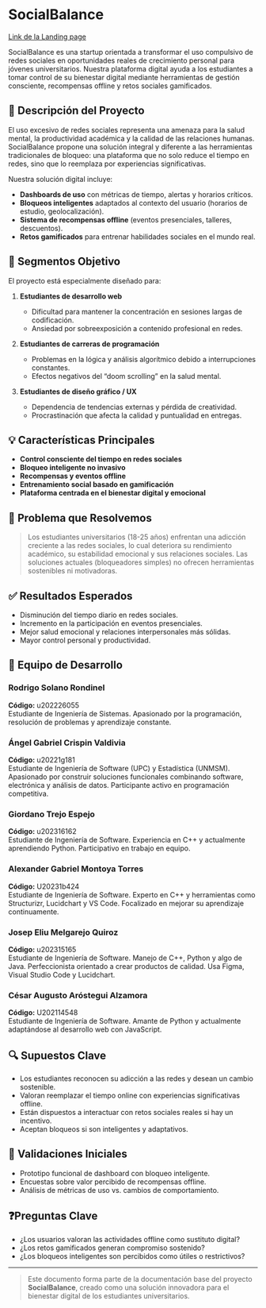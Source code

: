 # SocialBalance

[Link de la Landing page](https://grupo5-ihc.github.io/social-balance/) 

SocialBalance es una startup orientada a transformar el uso compulsivo de redes sociales en oportunidades reales de crecimiento personal para jóvenes universitarios. Nuestra plataforma digital ayuda a los estudiantes a tomar control de su bienestar digital mediante herramientas de gestión consciente, recompensas offline y retos sociales gamificados.

## 🚀 Descripción del Proyecto

El uso excesivo de redes sociales representa una amenaza para la salud mental, la productividad académica y la calidad de las relaciones humanas. SocialBalance propone una solución integral y diferente a las herramientas tradicionales de bloqueo: una plataforma que no solo reduce el tiempo en redes, sino que lo reemplaza por experiencias significativas.

Nuestra solución digital incluye:
- **Dashboards de uso** con métricas de tiempo, alertas y horarios críticos.
- **Bloqueos inteligentes** adaptados al contexto del usuario (horarios de estudio, geolocalización).
- **Sistema de recompensas offline** (eventos presenciales, talleres, descuentos).
- **Retos gamificados** para entrenar habilidades sociales en el mundo real.

## 🎯 Segmentos Objetivo

El proyecto está especialmente diseñado para:

1. **Estudiantes de desarrollo web**
   - Dificultad para mantener la concentración en sesiones largas de codificación.
   - Ansiedad por sobreexposición a contenido profesional en redes.

2. **Estudiantes de carreras de programación**
   - Problemas en la lógica y análisis algorítmico debido a interrupciones constantes.
   - Efectos negativos del “doom scrolling” en la salud mental.

3. **Estudiantes de diseño gráfico / UX**
   - Dependencia de tendencias externas y pérdida de creatividad.
   - Procrastinación que afecta la calidad y puntualidad en entregas.

## 💡 Características Principales

- **Control consciente del tiempo en redes sociales**
- **Bloqueo inteligente no invasivo**
- **Recompensas y eventos offline**
- **Entrenamiento social basado en gamificación**
- **Plataforma centrada en el bienestar digital y emocional**

## 🎯 Problema que Resolvemos

> Los estudiantes universitarios (18-25 años) enfrentan una adicción creciente a las redes sociales, lo cual deteriora su rendimiento académico, su estabilidad emocional y sus relaciones sociales. Las soluciones actuales (bloqueadores simples) no ofrecen herramientas sostenibles ni motivadoras.

## ✅ Resultados Esperados

- Disminución del tiempo diario en redes sociales.
- Incremento en la participación en eventos presenciales.
- Mejor salud emocional y relaciones interpersonales más sólidas.
- Mayor control personal y productividad.

## 👥 Equipo de Desarrollo

### Rodrigo Solano Rondinel
**Código:** u202226055  
Estudiante de Ingeniería de Sistemas. Apasionado por la programación, resolución de problemas y aprendizaje constante.

### Ángel Gabriel Crispin Valdivia
**Código:** u20221g181  
Estudiante de Ingeniería de Software (UPC) y Estadística (UNMSM). Apasionado por construir soluciones funcionales combinando software, electrónica y análisis de datos. Participante activo en programación competitiva.

### Giordano Trejo Espejo
**Código:** u202316162  
Estudiante de Ingeniería de Software. Experiencia en C++ y actualmente aprendiendo Python. Participativo en trabajo en equipo.

### Alexander Gabriel Montoya Torres
**Código:** U20231b424  
Estudiante de Ingeniería de Software. Experto en C++ y herramientas como Structurizr, Lucidchart y VS Code. Focalizado en mejorar su aprendizaje continuamente.

### Josep Eliu Melgarejo Quiroz
**Código:** u202315165  
Estudiante de Ingeniería de Software. Manejo de C++, Python y algo de Java. Perfeccionista orientado a crear productos de calidad. Usa Figma, Visual Studio Code y Lucidchart.

### César Augusto Aróstegui Alzamora
**Código:** U202114548  
Estudiante de Ingeniería de Software. Amante de Python y actualmente adaptándose al desarrollo web con JavaScript.

## 🔍 Supuestos Clave

- Los estudiantes reconocen su adicción a las redes y desean un cambio sostenible.
- Valoran reemplazar el tiempo online con experiencias significativas offline.
- Están dispuestos a interactuar con retos sociales reales si hay un incentivo.
- Aceptan bloqueos si son inteligentes y adaptativos.

## 🔬 Validaciones Iniciales

- Prototipo funcional de dashboard con bloqueo inteligente.
- Encuestas sobre valor percibido de recompensas offline.
- Análisis de métricas de uso vs. cambios de comportamiento.

## ❓Preguntas Clave

- ¿Los usuarios valoran las actividades offline como sustituto digital?
- ¿Los retos gamificados generan compromiso sostenido?
- ¿Los bloqueos inteligentes son percibidos como útiles o restrictivos?

---

> Este documento forma parte de la documentación base del proyecto **SocialBalance**, creado como una solución innovadora para el bienestar digital de los estudiantes universitarios.


